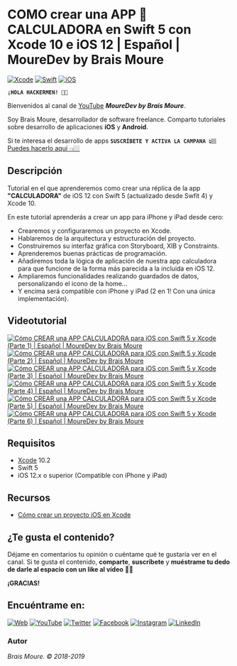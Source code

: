 # COMO crear una APP 🔢 CALCULADORA en Swift 5 con Xcode 10 e iOS 12 | Español | MoureDev by Brais Moure
[![Xcode](https://img.shields.io/badge/Xcode-10.2-blue.svg?longCache=true&style=popout-square)]()
[![Swift](https://img.shields.io/badge/Swift-5-orange.svg?longCache=true&style=popout-square)]()
[![iOS](https://img.shields.io/badge/iOS-12.x+-lightgray.svg?longCache=true&style=popout-square)]()

**`¡HOLA HACKERMEN! 👋🏼`**

Bienvenidos al canal de [YouTube](https://www.youtube.com/channel/UCxPD7bsocoAMq8Dj18kmGyQ) ***MoureDev by Brais Moure***. 

Soy Brais Moure, desarrollador de software freelance. Comparto tutoriales sobre desarrollo de aplicaciones **iOS** y **Android**.

Si te interesa el desarrollo de apps **`SUSCRÍBETE Y ACTIVA LA CAMPANA 👆🏼`** [Puedes hacerlo aquí 👈🏼](https://www.youtube.com/channel/UCxPD7bsocoAMq8Dj18kmGyQ?sub_confirmation=1)

## Descripción
Tutorial en el que aprenderemos como crear una réplica de la app **"CALCULADORA"** de iOS 12 con Swift 5 (actualizado desde Swfit 4) y Xcode 10.

En este tutorial aprenderás a crear un app para iPhone y iPad desde cero:

* Crearemos y configuraremos un proyecto en Xcode.
* Hablaremos de la arquitectura y estructuración del proyecto.
* Construiremos su interfaz gráfica con Storyboard, XIB y Constraints.
* Aprenderemos buenas prácticas de programación. 
* Añadiremos toda la lógica de aplicación de nuestra app calculadora para que funcione de la forma más parecida a la incluida en iOS 12.
* Ampliaremos funcionalidades realizando guardados de datos, personalizando el icono de la home...
* Y encima será compatible con iPhone y iPad (2 en 1! Con una única implementación).

## Videotutorial
[![Cómo CREAR una APP CALCULADORA para iOS con Swift 5 y Xcode (Parte 1) | Español | MoureDev by Brais Moure](https://img.youtube.com/vi/6HMGRW0C70I/0.jpg)](https://www.youtube.com/watch?v=6HMGRW0C70I)
[![Cómo CREAR una APP CALCULADORA para iOS con Swift 5 y Xcode (Parte 2) | Español | MoureDev by Brais Moure](https://img.youtube.com/vi/8z8u0Nw0VZI/0.jpg)](https://www.youtube.com/watch?v=8z8u0Nw0VZI)
[![Cómo CREAR una APP CALCULADORA para iOS con Swift 5 y Xcode (Parte 3) | Español | MoureDev by Brais Moure](https://img.youtube.com/vi/kG1W1ntDdhI/0.jpg)](https://www.youtube.com/watch?v=kG1W1ntDdhI)
[![Cómo CREAR una APP CALCULADORA para iOS con Swift 5 y Xcode (Parte 4) | Español | MoureDev by Brais Moure](https://img.youtube.com/vi/WRmNTxT5Kfk/0.jpg)](https://youtu.be/WRmNTxT5Kfk)
[![Cómo CREAR una APP CALCULADORA para iOS con Swift 5 y Xcode (Parte 5) | Español | MoureDev by Brais Moure](https://img.youtube.com/vi/BKF_BoB-E8E/0.jpg)](https://youtu.be/BKF_BoB-E8E)
[![Cómo CREAR una APP CALCULADORA para iOS con Swift 5 y Xcode (Parte 6) | Español | MoureDev by Brais Moure](https://img.youtube.com/vi/9hlkOcS6xTE/0.jpg)](https://youtu.be/9hlkOcS6xTE)

## Requisitos
* [Xcode](https://developer.apple.com/xcode/) 10.2
* Swift 5
* iOS 12.x o superior (Compatible con iPhone y iPad)

## Recursos
* [Cómo crear un proyecto iOS en Xcode](https://youtu.be/mdrSGhNeOwQ)

## ¿Te gusta el contenido?

Déjame en comentarios tu opinión o cuéntame qué te gustaría ver en el canal. 
Si te gusta el contenido, **comparte**, **suscríbete** y **muéstrame tu dedo de darle al espacio con un like al vídeo** 👍🏼

**¡GRACIAS!**

## Encuéntrame en:

[![Web](https://img.shields.io/badge/website-MoureDev.com-blue.svg?style=for-the-badge)](https://mouredev.com/)
[![YouTube](https://img.shields.io/badge/YouTube-MoureDev-red.svg?style=for-the-badge)](https://www.youtube.com/channel/UCxPD7bsocoAMq8Dj18kmGyQ)
[![Twitter](https://img.shields.io/badge/twitter-@MoureDev-blue.svg?style=for-the-badge)](https://twitter.com/MoureDev)
[![Facebook](https://img.shields.io/badge/Facebook-MoureDev-blue.svg?style=for-the-badge)](https://facebook.com/mouredev)
[![Instagram](https://img.shields.io/badge/Instagram-MoureDev-orange.svg?style=for-the-badge)](https://instagram.com/mouredev)
[![LinkedIn](https://img.shields.io/badge/LinkedIn-BraisMoure-blue.svg?style=for-the-badge)](https://www.linkedin.com/in/braismoure/)

### Autor
*Brais Moure. © 2018-2019*

